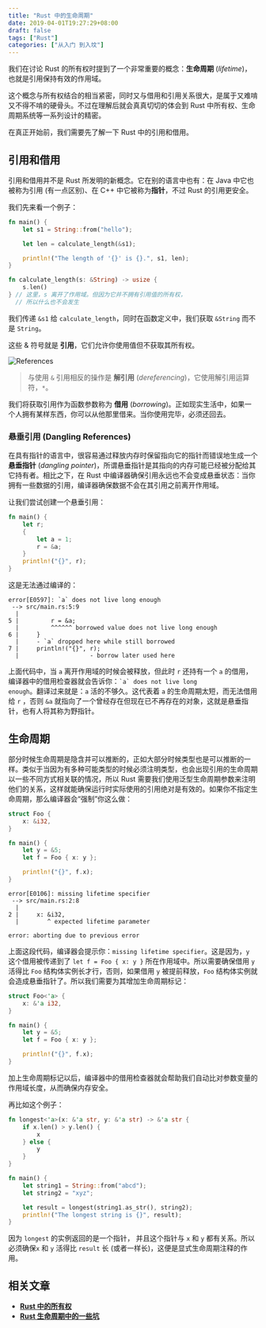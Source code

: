 ```yaml
---
title: "Rust 中的生命周期"
date: 2019-04-01T19:27:29+08:00
draft: false
tags: ["Rust"]
categories: ["从入门 到入坟"]
---
```


<!--
![](https://mogeko.github.io/blog-images/r/050/)
{{< spoiler >}}{{< /spoiler >}}
&emsp;&emsp;
 -->

我们在讨论 Rust 的所有权时提到了一个非常重要的概念：**生命周期** (_lifetime_)，也就是引用保持有效的作用域。

这个概念与所有权结合的相当紧密，同时又与借用和引用关系很大，是属于又难啃又不得不啃的硬骨头。不过在理解后就会真真切切的体会到 Rust 中所有权、生命周期系统等一系列设计的精密。

在真正开始前，我们需要先了解一下 Rust 中的引用和借用。

## 引用和借用

引用和借用并不是 Rust 所发明的新概念。它在别的语言中也有：在 Java 中它也被称为引用 (有一点区别)、在 C++ 中它被称为**指针**，不过 Rust 的引用更安全。

我们先来看一个例子：

```rust
fn main() {
    let s1 = String::from("hello");

    let len = calculate_length(&s1);

    println!("The length of '{}' is {}.", s1, len);
}

fn calculate_length(s: &String) -> usize {
    s.len()
} // 这里，s 离开了作用域。但因为它并不拥有引用值的所有权，
  // 所以什么也不会发生
```

我们传递 `&s1` 给 `calculate_length`，同时在函数定义中，我们获取 `&String` 而不是 `String`。

这些 & 符号就是 **引用**，它们允许你使用值但不获取其所有权。

![References](https://mogeko.github.io/blog-images/r/050/trpl04-05.svg)

> 与使用 `&` 引用相反的操作是 **解引用** (_dereferencing_)，它使用解引用运算符，`*`。

我们将获取引用作为函数参数称为 **借用** (_borrowing_)。正如现实生活中，如果一个人拥有某样东西，你可以从他那里借来。当你使用完毕，必须还回去。

### 悬垂引用 (Dangling References)

在具有指针的语言中，很容易通过释放内存时保留指向它的指针而错误地生成一个 **悬垂指针** (_dangling pointer_)，所谓悬垂指针是其指向的内存可能已经被分配给其它持有者。相比之下，在 Rust 中编译器确保引用永远也不会变成悬垂状态：当你拥有一些数据的引用，编译器确保数据不会在其引用之前离开作用域。

让我们尝试创建一个悬垂引用：

```rust
fn main() {
    let r;
    {
        let a = 1;
        r = &a;
    }
    println!("{}", r);
}
```

这是无法通过编译的：

```shell
error[E0597]: `a` does not live long enough
 --> src/main.rs:5:9
  |
5 |         r = &a;
  |         ^^^^^^ borrowed value does not live long enough
6 |     }
  |     - `a` dropped here while still borrowed
7 |     println!("{}", r);
  |                    - borrow later used here
```

上面代码中，当 `a` 离开作用域的时候会被释放，但此时 `r` 还持有一个 `a` 的借用，编译器中的借用检查器就会告诉你：<code>\`a\` does not live long enough</code>。翻译过来就是：`a` 活的不够久。这代表着 `a` 的生命周期太短，而无法借用给 `r` ，否则 `&a` 就指向了一个曾经存在但现在已不再存在的对象，这就是悬垂指针，也有人将其称为野指针。

## 生命周期

部分时候生命周期是隐含并可以推断的，正如大部分时候类型也是可以推断的一样。类似于当因为有多种可能类型的时候必须注明类型，也会出现引用的生命周期以一些不同方式相关联的情况，所以 Rust 需要我们使用泛型生命周期参数来注明他们的关系，这样就能确保运行时实际使用的引用绝对是有效的。如果你不指定生命周期，那么编译器会“强制”你这么做：

```rust
struct Foo {
    x: &i32,
}

fn main() {
    let y = &5;
    let f = Foo { x: y };

    println!("{}", f.x);
}
```

```shell
error[E0106]: missing lifetime specifier
 --> src/main.rs:2:8
  |
2 |     x: &i32,
  |        ^ expected lifetime parameter

error: aborting due to previous error
```

上面这段代码，编译器会提示你：`missing lifetime specifier`。这是因为，`y` 这个借用被传递到了 `let f = Foo { x: y }` 所在作用域中。所以需要确保借用 `y` 活得比 `Foo` 结构体实例长才行，否则，如果借用 `y` 被提前释放，`Foo` 结构体实例就会造成悬垂指针了。所以我们需要为其增加生命周期标记：

```rust
struct Foo<'a> {
    x: &'a i32,
}

fn main() {
    let y = &5;
    let f = Foo { x: y };

    println!("{}", f.x);
}
```

加上生命周期标记以后，编译器中的借用检查器就会帮助我们自动比对参数变量的作用域长度，从而确保内存安全。

再比如这个例子：

```rust
fn longest<'a>(x: &'a str, y: &'a str) -> &'a str {
    if x.len() > y.len() {
        x
    } else {
        y
    }
}

fn main() {
    let string1 = String::from("abcd");
    let string2 = "xyz";

    let result = longest(string1.as_str(), string2);
    println!("The longest string is {}", result);
}
```

因为 `longest` 的实例返回的是一个指针， 并且这个指针与 `x` 和 `y` 都有关系。所以必须确保`x` 和 `y` 活得比 `result` 长 (或者一样长)，这便是显式生命周期注释的作用。

## 相关文章

- [**Rust 中的所有权**](https://mogeko.github.io/2019/042/)
- [**Rust 生命周期中的一些坑**](https://mogeko.github.io/2019/051/)
